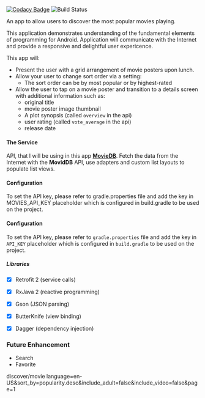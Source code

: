 [![Codacy Badge](https://api.codacy.com/project/badge/Grade/503587bf2c5a411e898655382e894589)](https://app.codacy.com/app/mchapagai/popular-movies?utm_source=github.com&utm_medium=referral&utm_content=mchapagai/popular-movies&utm_campaign=Badge_Grade_Settings)
![Build Status](https://travis-ci.org/mchapagai/popular-movies.svg?branch=master)

An app to allow users to discover the most popular movies playing.

This application demonstrates understanding of the fundamental elements of programming for Android. Application will communicate with the Internet and provide a responsive and delightful user expericence.

This app will:
- Present the user with a grid arrangement of movie posters upon lunch.
- Allow your user to change sort order via a setting:
  - The sort order can be by most popular or by highest-rated
- Allow the user to tap on a movie poster and transition to a details screen with additional information such as:
  - original title
  - movie poster image thumbnail
  - A plot synopsis (called `overview` in the api)
  - user rating (called `vote_average` in the api)
  - release date
#### The Service
API, that I will be using in this app [**MovieDB**](https://www.themoviedb.org/). Fetch the data from the Internet with the **MovidDB** API, use adapters and custom list layouts to populate list views.

#### Configuration
To set the API key, please refer to gradle.properties file and add the key in MOVIES_API_KEY placeholder which is configured in build.gradle to be used on the project.

#### Configuration
To set the API key, please refer to `gradle.properties` file and add the key in `API_KEY`
placeholder which is configured in `build.gradle` to be used on the project.

##### Libraries
- [x] Retrofit 2 (service calls)
- [x] RxJava 2 (reactive programming)
- [x] Gson (JSON parsing)
- [x] ButterKnife (view binding)
- [x] Dagger (dependency injection)


### Future Enhancement
 - Search
 - Favorite

discover/movie
language=en-US&sort_by=popularity.desc&include_adult=false&include_video=false&page=1

